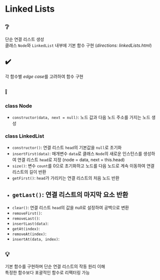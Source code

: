# Linked Lists

## ❔
단순 연결 리스트 생성  
클래스 `Node`와 `LinkedList` 내부에 기본 함수 구현 (*directions: linkedLists.html*)

## ✔️
각 함수별 *edge case*를 고려하여 함수 구현

## ❕
### class Node
- `constructor(data, next = null)`: 노드 값과 다음 노드 주소를 가지는 노드 생성

### class LinkedList
- `constructor()`: 연결 리스트 `head`의 기본값을 `null`로 초기화
- `insertFirst(data)`: 매개변수 `data`로 클래스 `Node`의 새로운 인스턴스를 생성하여 연결 리스트 `head`로 지정 (node = data, next = this.head)
- `size()`: 변수 `count`를 0으로 초기화하고 노드를 다음 노드로 계속 이동하여 연결 리스트의 길이 반환
- `getFirst()`: `head`가 가리키는 연결 리스트의 처음 노드 반환
- `getLast()`: 연결 리스트의 마지막 요소 반환
  - 
- `clear()`: 연결 리스트 `head`의 값을 null로 설정하여 공백으로 변환
- `removeFirst()`:
- `removeLast()`:
- `insertLast(data)`:
- `getAt(index)`:
- `removeAt(index)`:
- `insertAt(data, index)`:

## 💡
기본 함수를 구현하며 단순 연결 리스트의 작동 원리 이해  
특정한 함수보다 포괄적인 함수로 리팩터링 가능
